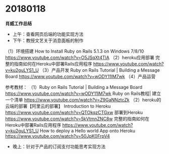 # 20180118

**肖威工作总结**
- 上午：查看网页后端的功能实现方法
- 下午：教授文艺关于消息面板的制作

（1）环境搭建
How to Install Ruby on Rails 5.1.3 on Windows 7/8/10
https://www.youtube.com/watch?v=O5JSqXt4TlA
（2）heroku应用部署
完整的指南如何在Heroku中部署Rails应用程序
https://www.youtube.com/watch?v=ku2guLYS1_U
（3）产品开发
Ruby on Rails Tutorial | Building a Message Board
https://www.youtube.com/watch?v=wODY11lM7wk
（4）产品运营


参考教材：
（1）Ruby on Rails Tutorial | Building a Message Board
https://www.youtube.com/watch?v=wODY11lM7wk
Ruby on Rails教程| 建立一个清单
https://www.youtube.com/watch?v=Z9GaNNztcZk
（2）heroku的云端的部署【阿里云的部署】
Introduction to Heroku
https://www.youtube.com/watch?v=QTOkqzCTGxw
部署到Heroku
https://www.youtube.com/watch?v=5kVtmnZNC8w
完整的指南如何在Heroku中部署Rails应用程序
https://www.youtube.com/watch?v=ku2guLYS1_U
How to deploy a Hello world App onto Heroku
https://www.youtube.com/watch?v=50JpK0FrpV4

- 晚上：针对于产品的订阅支付功能思考实现方法
